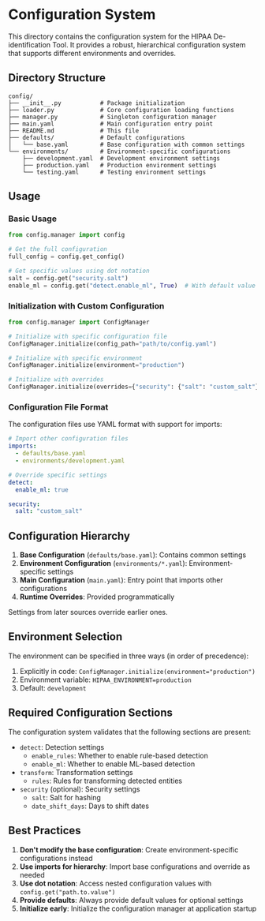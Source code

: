 # Configuration System

This directory contains the configuration system for the HIPAA De-identification Tool. It provides a robust, hierarchical configuration system that supports different environments and overrides.

## Directory Structure

```
config/
├── __init__.py           # Package initialization
├── loader.py             # Core configuration loading functions
├── manager.py            # Singleton configuration manager
├── main.yaml             # Main configuration entry point
├── README.md             # This file
├── defaults/             # Default configurations
│   └── base.yaml         # Base configuration with common settings
└── environments/         # Environment-specific configurations
    ├── development.yaml  # Development environment settings
    ├── production.yaml   # Production environment settings
    └── testing.yaml      # Testing environment settings
```

## Usage

### Basic Usage

```python
from config.manager import config

# Get the full configuration
full_config = config.get_config()

# Get specific values using dot notation
salt = config.get("security.salt")
enable_ml = config.get("detect.enable_ml", True)  # With default value
```

### Initialization with Custom Configuration

```python
from config.manager import ConfigManager

# Initialize with specific configuration file
ConfigManager.initialize(config_path="path/to/config.yaml")

# Initialize with specific environment
ConfigManager.initialize(environment="production")

# Initialize with overrides
ConfigManager.initialize(overrides={"security": {"salt": "custom_salt"}})
```

### Configuration File Format

The configuration files use YAML format with support for imports:

```yaml
# Import other configuration files
imports:
  - defaults/base.yaml
  - environments/development.yaml

# Override specific settings
detect:
  enable_ml: true

security:
  salt: "custom_salt"
```

## Configuration Hierarchy

1. **Base Configuration** (`defaults/base.yaml`): Contains common settings
2. **Environment Configuration** (`environments/*.yaml`): Environment-specific settings
3. **Main Configuration** (`main.yaml`): Entry point that imports other configurations
4. **Runtime Overrides**: Provided programmatically

Settings from later sources override earlier ones.

## Environment Selection

The environment can be specified in three ways (in order of precedence):

1. Explicitly in code: `ConfigManager.initialize(environment="production")`
2. Environment variable: `HIPAA_ENVIRONMENT=production`
3. Default: `development`

## Required Configuration Sections

The configuration system validates that the following sections are present:

- `detect`: Detection settings
  - `enable_rules`: Whether to enable rule-based detection
  - `enable_ml`: Whether to enable ML-based detection
- `transform`: Transformation settings
  - `rules`: Rules for transforming detected entities
- `security` (optional): Security settings
  - `salt`: Salt for hashing
  - `date_shift_days`: Days to shift dates

## Best Practices

1. **Don't modify the base configuration**: Create environment-specific configurations instead
2. **Use imports for hierarchy**: Import base configurations and override as needed
3. **Use dot notation**: Access nested configuration values with `config.get("path.to.value")`
4. **Provide defaults**: Always provide default values for optional settings
5. **Initialize early**: Initialize the configuration manager at application startup
